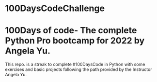 # 100DaysCodeChallenge
# 100Days of code- The complete Python Pro bootcamp for 2022 by Angela Yu.

This repo. is a streak to complete #100DaysCode in Python with some exercises and basic projects following the path provided by the Instructor Angela Yu.
